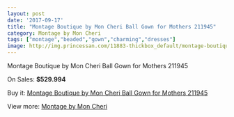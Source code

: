 ```yaml
---
layout: post
date: '2017-09-17'
title: "Montage Boutique by Mon Cheri Ball Gown for Mothers 211945"
category: Montage by Mon Cheri
tags: ["montage","beaded","gown","charming","dresses"]
image: http://img.princessan.com/11883-thickbox_default/montage-boutique-by-mon-cheri-ball-gown-for-mothers-211945.jpg
---
```

Montage Boutique by Mon Cheri Ball Gown for Mothers 211945

On Sales: **$529.994**
<a href="https://www.princessan.com/en/montage-by-mon-cheri/5560-montage-boutique-by-mon-cheri-ball-gown-for-mothers-211945.html"><amp-img layout="responsive" width="600" height="600" src="//img.princessan.com/11883-thickbox_default/montage-boutique-by-mon-cheri-ball-gown-for-mothers-211945.jpg" alt="Montage Boutique by Mon Cheri Ball Gown for Mothers 211945 0" /></a>
<a href="https://www.princessan.com/en/montage-by-mon-cheri/5560-montage-boutique-by-mon-cheri-ball-gown-for-mothers-211945.html"><amp-img layout="responsive" width="600" height="600" src="//img.princessan.com/11884-thickbox_default/montage-boutique-by-mon-cheri-ball-gown-for-mothers-211945.jpg" alt="Montage Boutique by Mon Cheri Ball Gown for Mothers 211945 1" /></a>

Buy it: [Montage Boutique by Mon Cheri Ball Gown for Mothers 211945](https://www.princessan.com/en/montage-by-mon-cheri/5560-montage-boutique-by-mon-cheri-ball-gown-for-mothers-211945.html "Montage Boutique by Mon Cheri Ball Gown for Mothers 211945")

View more: [Montage by Mon Cheri](https://www.princessan.com/en/45-montage-by-mon-cheri "Montage by Mon Cheri")